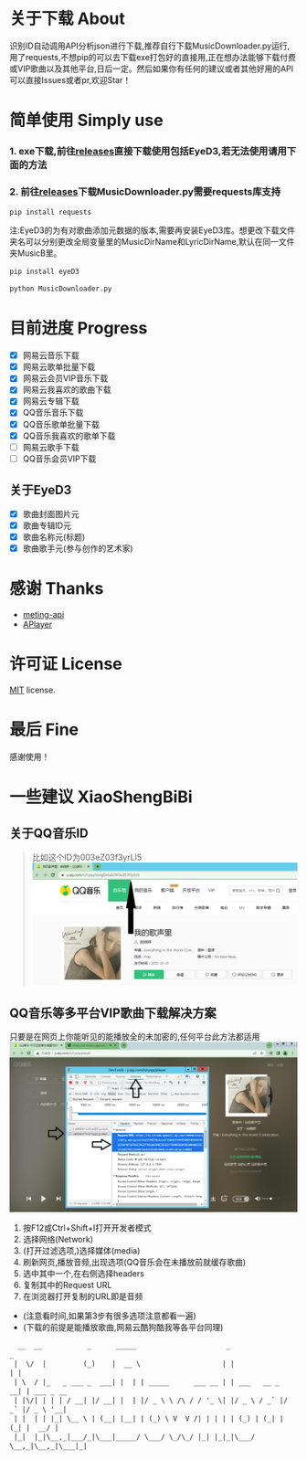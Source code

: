 # 关于下载 About
识别ID自动调用API分析json进行下载,推荐自行下载MusicDownloader.py运行,用了requests,不想pip的可以去下载exe打包好的直接用,正在想办法能够下载付费或VIP歌曲以及其他平台,日后一定。然后如果你有任何的建议或者其他好用的API可以直接Issues或者pr,欢迎Star！

# 简单使用 Simply use
### 1.  exe下载,前往[releases](https://github.com/Beadd/MusicDownloader/releases)直接下载使用包括EyeD3,若无法使用请用下面的方法
### 2.  前往[releases](https://github.com/Beadd/MusicDownloader/releases)下载MusicDownloader.py需要requests库支持
```
pip install requests
```

注:EyeD3的为有对歌曲添加元数据的版本,需要再安装EyeD3库。想更改下载文件夹名可以分别更改全局变量里的MusicDirName和LyricDirName,默认在同一文件夹MusicB里。
```
pip install eyeD3
```
```bash
python MusicDownloader.py
```

# 目前进度 Progress
- [x] 网易云音乐下载
- [x] 网易云歌单批量下载
- [x] 网易云会员VIP音乐下载
- [x] 网易云我喜欢的歌曲下载 
- [x] 网易云专辑下载
- [x] QQ音乐音乐下载
- [x] QQ音乐歌单批量下载
- [x] QQ音乐我喜欢的歌单下载
- [ ] 网易云歌手下载
- [ ] QQ音乐会员VIP下载

## 关于EyeD3
- [x] 歌曲封面图片元
- [x] 歌曲专辑ID元
- [x] 歌曲名称元(标题)
- [x] 歌曲歌手元(参与创作的艺术家)

# 感谢 Thanks
- [meting-api](https://github.com/injahow/meting-api)
- [APlayer](https://github.com/DIYgod/APlayer)
# 许可证 License
[MIT](https://github.com/Beadd/MusicDownloader/blob/main/LICENSE) license.
# 最后 Fine
感谢使用！

# 一些建议 XiaoShengBiBi
## 关于QQ音乐ID
> 比如这个ID为003eZ03f3yrLl5
> ![avatar](./QQmusicID.png)

## QQ音乐等多平台VIP歌曲下载解决方案
只要是在网页上你能听见的能播放全的未加密的,任何平台此方法都适用
![avatar](./QQvipDownload.png)
1.  按F12或Ctrl+Shift+I打开开发者模式
2.  选择网络(Network)
3.  (打开过滤选项,)选择媒体(media)
4.  刷新网页,播放音频,出现选项(QQ音乐会在未播放前就缓存歌曲)
5.  选中其中一个,在右侧选择headers
6.  复制其中的Request URL
7.  在浏览器打开复制的URL即是音频
- (注意看时间,如果第3步有很多选项注意都看一遍)
- (下载的前提是能播放歌曲,网易云酷狗酷我等各平台同理)
```
  __  __           _      _____                      _                 _           
 |  \/  |         (_)    |  __ \                    | |               | |          
 | \  / |_   _ ___ _  ___| |  | | _____      ___ __ | | ___   __ _  __| | ___ _ __ 
 | |\/| | | | / __| |/ __| |  | |/ _ \ \ /\ / / '_ \| |/ _ \ / _` |/ _` |/ _ \ '__|
 | |  | | |_| \__ \ | (__| |__| | (_) \ V  V /| | | | | (_) | (_| | (_| |  __/ |   
 |_|  |_|\__,_|___/_|\___|_____/ \___/ \_/\_/ |_| |_|_|\___/ \__,_|\__,_|\___|_|   
```
